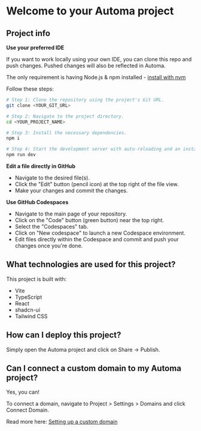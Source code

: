 # Welcome to your Automa project

## Project info

**Use your preferred IDE**

If you want to work locally using your own IDE, you can clone this repo and push changes. Pushed changes will also be reflected in Automa.

The only requirement is having Node.js & npm installed - [install with nvm](https://github.com/nvm-sh/nvm#installing-and-updating)

Follow these steps:

```sh
# Step 1: Clone the repository using the project's Git URL.
git clone <YOUR_GIT_URL>

# Step 2: Navigate to the project directory.
cd <YOUR_PROJECT_NAME>

# Step 3: Install the necessary dependencies.
npm i

# Step 4: Start the development server with auto-reloading and an instant preview.
npm run dev
```

**Edit a file directly in GitHub**

- Navigate to the desired file(s).
- Click the "Edit" button (pencil icon) at the top right of the file view.
- Make your changes and commit the changes.

**Use GitHub Codespaces**

- Navigate to the main page of your repository.
- Click on the "Code" button (green button) near the top right.
- Select the "Codespaces" tab.
- Click on "New codespace" to launch a new Codespace environment.
- Edit files directly within the Codespace and commit and push your changes once you're done.

## What technologies are used for this project?

This project is built with:

- Vite
- TypeScript
- React
- shadcn-ui
- Tailwind CSS

## How can I deploy this project?

Simply open the Automa project and click on Share -> Publish.

## Can I connect a custom domain to my Automa project?

Yes, you can!

To connect a domain, navigate to Project > Settings > Domains and click Connect Domain.

Read more here: [Setting up a custom domain](https://docs.axioncapital.example.com/tips-tricks/custom-domain#step-by-step-guide)
